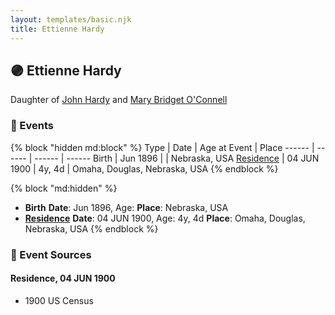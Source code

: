 ```yaml
---
layout: templates/basic.njk
title: Ettienne Hardy
---
```

## 🟣 Ettienne Hardy

Daughter of [John Hardy](/people/5/56182816) and [Mary Bridget O'Connell](/people/4/47047024)

### 📆 Events

{% block "hidden md:block" %}
Type | Date | Age at Event | Place
------ | ------ | ------ | ------
Birth | Jun 1896 |  | Nebraska, USA
[Residence](#event-event-0) | 04 JUN 1900 | 4y, 4d | Omaha, Douglas, Nebraska, USA
{% endblock %}

{% block "md:hidden" %}
- **Birth**
**Date**: Jun 1896, Age:
**Place**: Nebraska, USA
- **[Residence](#event-event-0)**
**Date**: 04 JUN 1900, Age: 4y, 4d
**Place**: Omaha, Douglas, Nebraska, USA
{% endblock %}

### 📰 Event Sources

#### <a id="event-event-0"></a> Residence, 04 JUN 1900
* 1900 US Census
